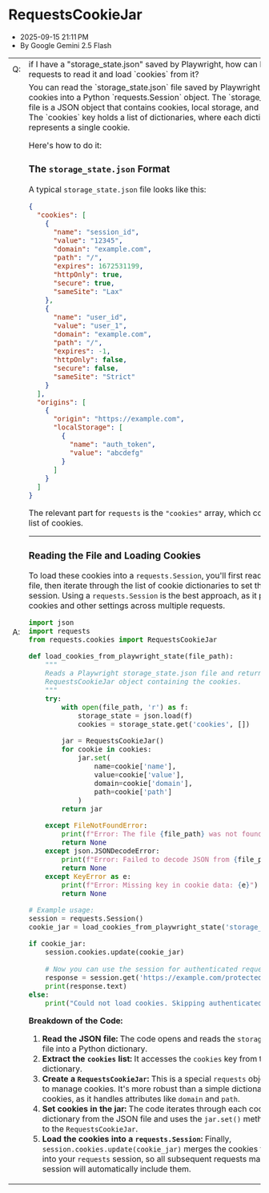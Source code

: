 # RequestsCookieJar

- 2025-09-15 21:11 PM
- By Google Gemini 2.5 Flash

<table><tr><td>Q:</td><td>
<!-- add your Prompt bellow-->
if I have a "storage_state.json" saved by Playwright, how can I use Python requests to read it and load `cookies` from it?
</td></tr><tr><td>A:</td><td>
<!-- add Chatbot Response bellow-->
You can read the `storage_state.json` file saved by Playwright and load the cookies into a Python `requests.Session` object. The `storage_state.json` file is a JSON object that contains cookies, local storage, and other data. The `cookies` key holds a list of dictionaries, where each dictionary represents a single cookie.

Here's how to do it:

### The `storage_state.json` Format

A typical `storage_state.json` file looks like this:

```json
{
  "cookies": [
    {
      "name": "session_id",
      "value": "12345",
      "domain": "example.com",
      "path": "/",
      "expires": 1672531199,
      "httpOnly": true,
      "secure": true,
      "sameSite": "Lax"
    },
    {
      "name": "user_id",
      "value": "user_1",
      "domain": "example.com",
      "path": "/",
      "expires": -1,
      "httpOnly": false,
      "secure": false,
      "sameSite": "Strict"
    }
  ],
  "origins": [
    {
      "origin": "https://example.com",
      "localStorage": [
        {
          "name": "auth_token",
          "value": "abcdefg"
        }
      ]
    }
  ]
}
```

The relevant part for `requests` is the `"cookies"` array, which contains the list of cookies.

-----

### Reading the File and Loading Cookies

To load these cookies into a `requests.Session`, you'll first read the JSON file, then iterate through the list of cookie dictionaries to set them on the session. Using a `requests.Session` is the best approach, as it persists cookies and other settings across multiple requests.

```python
import json
import requests
from requests.cookies import RequestsCookieJar

def load_cookies_from_playwright_state(file_path):
    """
    Reads a Playwright storage_state.json file and returns a
    RequestsCookieJar object containing the cookies.
    """
    try:
        with open(file_path, 'r') as f:
            storage_state = json.load(f)
            cookies = storage_state.get('cookies', [])

        jar = RequestsCookieJar()
        for cookie in cookies:
            jar.set(
                name=cookie['name'],
                value=cookie['value'],
                domain=cookie['domain'],
                path=cookie['path']
            )
        return jar

    except FileNotFoundError:
        print(f"Error: The file {file_path} was not found.")
        return None
    except json.JSONDecodeError:
        print(f"Error: Failed to decode JSON from {file_path}.")
        return None
    except KeyError as e:
        print(f"Error: Missing key in cookie data: {e}")
        return None

# Example usage:
session = requests.Session()
cookie_jar = load_cookies_from_playwright_state('storage_state.json')

if cookie_jar:
    session.cookies.update(cookie_jar)
    
    # Now you can use the session for authenticated requests
    response = session.get('https://example.com/protected_page')
    print(response.text)
else:
    print("Could not load cookies. Skipping authenticated requests.")
```

**Breakdown of the Code:**

1.  **Read the JSON file:** The code opens and reads the `storage_state.json` file into a Python dictionary.
2.  **Extract the `cookies` list:** It accesses the `cookies` key from the dictionary.
3.  **Create a `RequestsCookieJar`:** This is a special `requests` object designed to manage cookies. It's more robust than a simple dictionary for setting cookies, as it handles attributes like `domain` and `path`.
4.  **Set cookies in the jar:** The code iterates through each cookie dictionary from the JSON file and uses the `jar.set()` method to add it to the `RequestsCookieJar`.
5.  **Load the cookies into a `requests.Session`:** Finally, `session.cookies.update(cookie_jar)` merges the cookies from the jar into your `requests` session, so all subsequent requests made with this session will automatically include them.
</td></tr></table>
